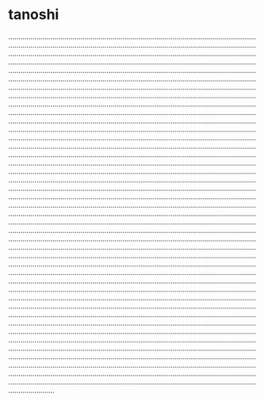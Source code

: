 # tanoshi
...............................................................................................................................................................................................................................................................................................................................................................................................................................................................................................................................................................................................................................................................................................................................................................................................................................................................................................................................................................................................................................................................................................................................................................................................................................................................................................................................................................................................................................................................................................................................................................................................................................................................................................................................................................................................................................................................................................................................................................................................................................................................................................................................................................................................................................................................................................................................................................................................................................................................................................................................................................................................................................................................................................................................................................................................................................................................................................................................................................................................................................................................................................................................................................................................................................................................................................................................................................................................................................................................................................................................................................................................................................................................................................................................................................................................................................................................................................................................................................................................................................................................................................................................................................................................................................................................................................................................................................................................................................................................................................................................................................................................................................................................................................................................................................................................................................................................................................................................................................................................................................................................................................................................................................................................................................................................................................................................................................................................................................................